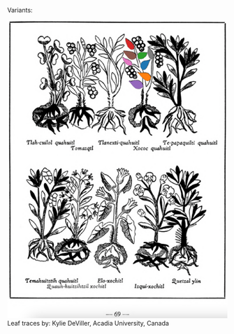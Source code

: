 Variants:   

![K_ID262_p069_04_Xococ_quahuitl.png](assets/K_ID262_p069_04_Xococ_quahuitl.png)  
Leaf traces by: Kylie DeViller, Acadia University, Canada  
